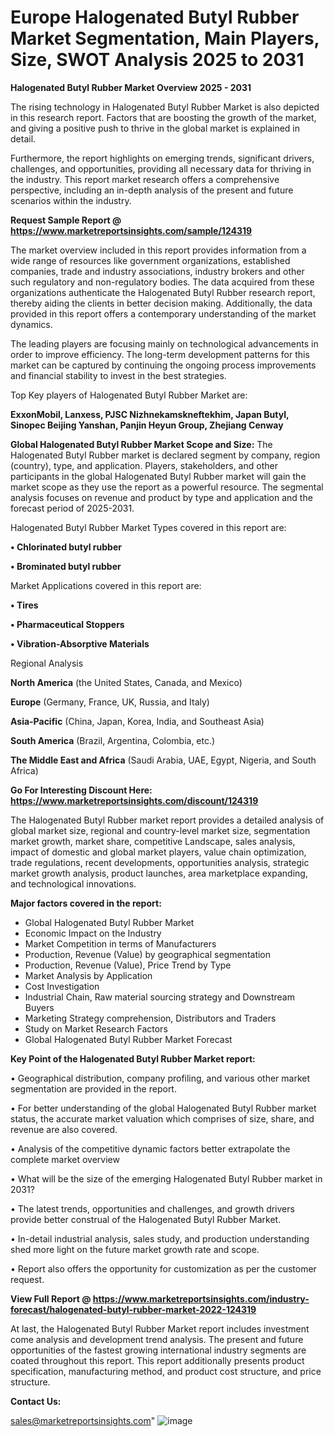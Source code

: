 # Europe Halogenated Butyl Rubber Market Segmentation, Main Players, Size, SWOT Analysis 2025 to 2031

<Strong> Halogenated Butyl Rubber Market Overview 2025 - 2031</strong>

The rising technology in Halogenated Butyl Rubber Market is also depicted in this research report. Factors that are boosting the growth of the market, and giving a positive push to thrive in the global market is explained in detail.

Furthermore, the report highlights on emerging trends, significant drivers, challenges, and opportunities, providing all necessary data for thriving in the industry. This report market research offers a comprehensive perspective, including an in-depth analysis of the present and future scenarios within the industry.

<strong>Request Sample Report @ <a href=https://www.marketreportsinsights.com/sample/124319>https://www.marketreportsinsights.com/sample/124319</a></strong>

The market overview included in this report provides information from a wide range of resources like government organizations, established companies, trade and industry associations, industry brokers and other such regulatory and non-regulatory bodies. The data acquired from these organizations authenticate the Halogenated Butyl Rubber research report, thereby aiding the clients in better decision making. Additionally, the data provided in this report offers a contemporary understanding of the market dynamics.

The leading players are focusing mainly on technological advancements in order to improve efficiency. The long-term development patterns for this market can be captured by continuing the ongoing process improvements and financial stability to invest in the best strategies.

Top Key players of Halogenated Butyl Rubber Market are:

<strong>ExxonMobil, Lanxess, PJSC Nizhnekamskneftekhim, Japan Butyl, Sinopec Beijing Yanshan, Panjin Heyun Group, Zhejiang Cenway</strong>

<strong><b>Global Halogenated Butyl Rubber Market Scope and Size:</b></strong>
The Halogenated Butyl Rubber market is declared segment by company, region (country), type, and application. Players, stakeholders, and other participants in the global Halogenated Butyl Rubber market will gain the market scope as they use the report as a powerful resource. The segmental analysis focuses on revenue and product by type and application and the forecast period of 2025-2031.

Halogenated Butyl Rubber Market Types covered in this report are:

<strong>• Chlorinated butyl rubber

• Brominated butyl rubber</strong>

Market Applications covered in this report are:

<strong>• Tires

• Pharmaceutical Stoppers

• Vibration-Absorptive Materials</strong> 

Regional Analysis

<strong>North America</strong> (the United States, Canada, and Mexico)

<strong>Europe</strong> (Germany, France, UK, Russia, and Italy)

<strong>Asia-Pacific</strong> (China, Japan, Korea, India, and Southeast Asia)

<strong>South America</strong> (Brazil, Argentina, Colombia, etc.)

<strong>The Middle East and Africa</strong> (Saudi Arabia, UAE, Egypt, Nigeria, and South Africa)

<strong>Go For Interesting Discount Here: <a href=https://www.marketreportsinsights.com/discount/124319>https://www.marketreportsinsights.com/discount/124319</a></strong>

The Halogenated Butyl Rubber market report provides a detailed analysis of global market size, regional and country-level market size, segmentation market growth, market share, competitive Landscape, sales analysis, impact of domestic and global market players, value chain optimization, trade regulations, recent developments, opportunities analysis, strategic market growth analysis, product launches, area marketplace expanding, and technological innovations.

<strong><b>Major factors covered in the report:</b></strong>
<ul>
  <li>Global Halogenated Butyl Rubber Market </li>
  <li>Economic Impact on the Industry</li>
  <li>Market Competition in terms of Manufacturers</li>
  <li>Production, Revenue (Value) by geographical segmentation</li>
  <li>Production, Revenue (Value), Price Trend by Type</li>
  <li>Market Analysis by Application</li>
  <li>Cost Investigation</li>
  <li>Industrial Chain, Raw material sourcing strategy and Downstream Buyers</li>
  <li>Marketing Strategy comprehension, Distributors and Traders</li>
  <li>Study on Market Research Factors</li>
  <li>Global Halogenated Butyl Rubber Market Forecast</li>
</ul>

<strong><b>Key Point of the Halogenated Butyl Rubber Market report:</b></strong>

• Geographical distribution, company profiling, and various other market segmentation are provided in the report.

• For better understanding of the global Halogenated Butyl Rubber market status, the accurate market valuation which comprises of size, share, and revenue are also covered.

• Analysis of the competitive dynamic factors better extrapolate the complete market overview

• What will be the size of the emerging Halogenated Butyl Rubber market in 2031?

• The latest trends, opportunities and challenges, and growth drivers provide better construal of the Halogenated Butyl Rubber Market.

• In-detail industrial analysis, sales study, and production understanding shed more light on the future market growth rate and scope.

• Report also offers the opportunity for customization as per the customer request.

<strong><b>View Full Report @ <a href=https://www.marketreportsinsights.com/industry-forecast/halogenated-butyl-rubber-market-2022-124319>https://www.marketreportsinsights.com/industry-forecast/halogenated-butyl-rubber-market-2022-124319</a></b></strong>


At last, the Halogenated Butyl Rubber Market report includes investment come analysis and development trend analysis. The present and future opportunities of the fastest growing international industry segments are coated throughout this report. This report additionally presents product specification, manufacturing method, and product cost structure, and price structure.

<strong>Contact Us:</strong>

sales@marketreportsinsights.com"
![image](https://github.com/user-attachments/assets/b47ba774-880a-4cb3-bd76-f22554d81add)
